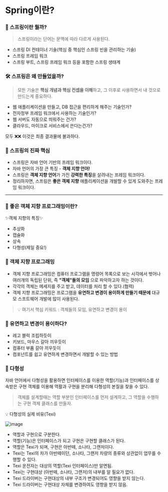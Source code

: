 # Spring이란?

### 📌 스프링이란 뭘까?

> 스프링이라는 단어는 문맥에 따라 다르게 사용된다.

- 스프링 DI 컨테이너 기술(핵심 중 핵심인 스프링 빈을 관리하는 기술)
- 스프링 프레임 워크
- 스프링 부트, 스프링 프레임 워크 등을 포함한 스프링 생태계

### 🛠 스프링은 왜 만들었을까?

> 모든 기술은 **핵심 개념과 핵심 컨셉을 이해**하고, 그 이후로 사용하면서 내 것으로 만드는게 중요하다.

- 웹 애플리케이션을 만들고, DB 접근을 편리하게 해주는 기술인가?
- 전자정부 프레임 워크에서 사용하는 기술인가?
- 웹 서버도 자동으로 띄워주는 건가?
- 클라우드, 마이크로 서비스에서 쓴다는건가?

모두 ❌❌ 이것은 최종 결과물에 불과하다.

### 🚳 스프링의 진짜 핵심

- 스프링은 자바 언어 기반의 프레임 워크이다.
- 자바 언어의 가장 큰 특징 - **객체 지향 언어!**
- 스프링은 **객체 지향 언어**가 가진 **강력한 특징**을 살려내는 프레임 워크이다.
- 정리하자면, 스프링은 **좋은 객체 지향** 애플리케이션을 개발할 수 있게 도와주는 프레임 워크이다.

---

### 🐧 좋은 객체 지향 프로그래밍이란?

✨객체 지향의 특징✨

- 추상화
- 캡슐화 
- 상속
- 다형성(제일 중요!)

### 🔗 객체 지향 프로그래밍

- 객체 지향 프로그래밍은 컴퓨터 프로그램을 명령어 목록으로 보는 시각에서 벗어나 여러개의 독립된 단위, 즉 **"객체"들의 모임** 으로 파악하고자 하는 것이다.
- 각각의 객체는 메세지를 주고 받고, 데이터를 처리 할 수 있다.(협력)
- 객체 지향 프로그래밍은 프로그램을 **유연하고 변경이 용이하게 만들기 때문에** 대규모 스프트웨어 개발에 많이 사용된다.

> 💡 여기서 핵심 키워드 : 객체들의 모임, 유연하고 변경이 용이

### 🍩 유연하고 변경이 용이하다?

- 레고 블럭 조립하듯이
- 키보드, 마우스 갈아 끼우듯이
- 컴퓨터 부품 갈아 끼우듯이
- 컴포넌트를 쉽고 유연하게 변경하면서 개발할 수 있는 방법

### 📌 다형성 

자바 언어에서 다형성을 활용하면 인터페이스를 이용한 역할(기능)과 인터페이스를 상속받은 구현 객체를 이용해 역활과 구현을 분리해 다형성의 본질을 찾을 수 있다.

> 객체를 설계할때는 역할 부분인 인터페이스를 먼저 설계하고, 그 역할을 수행하는 구현 객체 클래스를 만들자.

💡 다형성의 실제 비유(Texi)

![image](https://user-images.githubusercontent.com/82089918/167990756-b9c0c579-f1e2-41ac-b632-c04e2c4366ea.png)

- 역할과 구현으로 구분한다.
- 역할(기능)은 인터페이스가 되고 구현은 구현할 클래스가 된다.
- 역할은 Texi가 되며, 구현은 아반떼, 소나타, 그랜저이다.
- Texi는 Texi의 차가 아반떼이던, 소나타, 그랜저 차량의 종류와 상관없이 업무를 수행할 수 있다.
- Texi 운전자는 대상의 역할(Texi 인터페이스)만 알면됨.
- Texi는 구현대상 (아반떼, 소나타, 그랜저)의 내부를 알 필요가 없다.
- Texi 드라이버는 구현대상의 내부 구조가 변경되어도 영향을 받지 않는다.
- Texi 드라이버는 구현대상 자체를 변경하여도 영향을 받지 않음.   